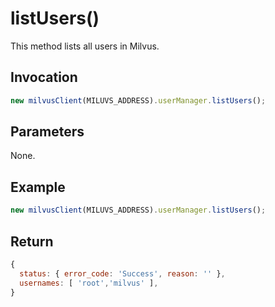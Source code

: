 # listUsers()

This method lists all users in Milvus.

## Invocation

```javascript
new milvusClient(MILUVS_ADDRESS).userManager.listUsers();
```

## Parameters
None.

## Example

```javascript
new milvusClient(MILUVS_ADDRESS).userManager.listUsers();
```

## Return

```javascript
{
  status: { error_code: 'Success', reason: '' },
  usernames: [ 'root','milvus' ],
}
```
